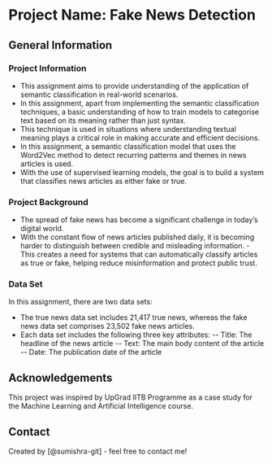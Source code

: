 # Project Name: Fake News Detection 

## General Information

### Project Information

- This assignment aims to provide understanding of the application of semantic classification in real-world scenarios. 
- In this assignment, apart from implementing the semantic classification techniques, a basic understanding of how to train models to categorise text based on its meaning rather than just syntax.
- This technique is used in situations where understanding textual meaning plays a critical role in making accurate and efficient decisions.
- In this assignment, a semantic classification model that uses the Word2Vec method to detect recurring patterns and themes in news articles is used.
- With the use of supervised learning models, the goal is to build a system that classifies news articles as either fake or true.

### Project Background

- The spread of fake news has become a significant challenge in today’s digital world.
- With the constant flow of news articles published daily, it is becoming harder to distinguish between credible and misleading information. - This creates a need for systems that can automatically classify articles as true or fake, helping reduce misinformation and protect public trust.

### Data Set
In this assignment, there are two data sets: 
- The true news data set includes 21,417 true news, whereas the fake news data set comprises 23,502 fake news articles. 
- Each data set includes the following three key attributes:
-- Title: The headline of the news article
-- Text: The main body content of the article
-- Date: The publication date of the article

## Acknowledgements

This project was inspired by UpGrad IITB Programme as a case study for the Machine Learning and Artificial Intelligence course.

## Contact

Created by [@sumishra-git] - feel free to contact me!

